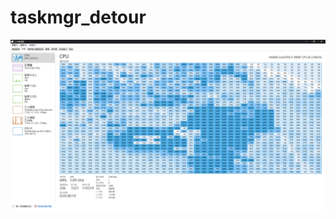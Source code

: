 # taskmgr_detour
![alt text](https://github.com/creeper531100/taskmgr_detour/blob/master/%E7%A8%8B%E5%BC%8F%E8%A8%AD%E8%A8%88/taskmgr.detour.png?raw=true)
